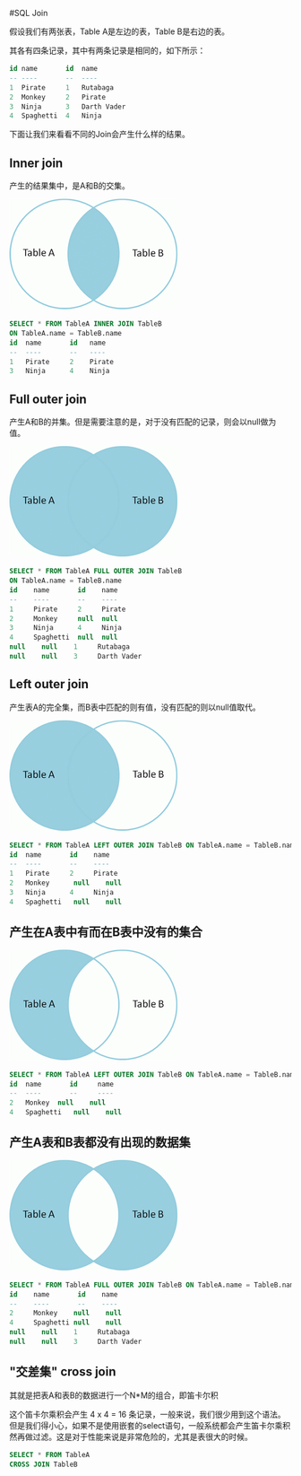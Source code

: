 #SQL Join

假设我们有两张表，Table A是左边的表，Table B是右边的表。

其各有四条记录，其中有两条记录是相同的，如下所示：

```sql
id name       id  name
-- ----       --  ----
1  Pirate     1   Rutabaga
2  Monkey     2   Pirate
3  Ninja      3   Darth Vader
4  Spaghetti  4   Ninja
```
下面让我们来看看不同的Join会产生什么样的结果。

## Inner join
产生的结果集中，是A和B的交集。

![](./assets/sql%20join%20INNER.png)

```sql
SELECT * FROM TableA INNER JOIN TableB
ON TableA.name = TableB.name
id  name       id   name
--  ----       --   ----
1   Pirate     2    Pirate
3   Ninja      4    Ninja
```

## Full outer join
产生A和B的并集。但是需要注意的是，对于没有匹配的记录，则会以null做为值。

![](./assets/sql%20join%20FULL%20OUTER.png)

```sql
SELECT * FROM TableA FULL OUTER JOIN TableB
ON TableA.name = TableB.name
id    name       id    name
--    ----       --    ----
1     Pirate     2     Pirate
2     Monkey     null  null
3     Ninja      4     Ninja
4     Spaghetti  null  null
null	null	1     Rutabaga
null	null	3     Darth Vader
```

## Left outer join
产生表A的完全集，而B表中匹配的则有值，没有匹配的则以null值取代。

![](./assets/sql%20join%20LEFT%20OUTER.png)

```sql
SELECT * FROM TableA LEFT OUTER JOIN TableB ON TableA.name = TableB.name
id  name       id    name
--  ----       --    ----
1   Pirate     2     Pirate
2   Monkey		null	null
3   Ninja      4     Ninja
4   Spaghetti	null	null
```

## 产生在A表中有而在B表中没有的集合
![](./assets/sql%20join%20LEFT%20OUTER%20Not%20NULL.png)

```sql
SELECT * FROM TableA LEFT OUTER JOIN TableB ON TableA.name = TableB.name WHERE TableB.id IS null
id  name       id     name
--  ----       --     ----
2   Monkey	null	null
4   Spaghetti	null	null
```

## 产生A表和B表都没有出现的数据集

![](./assets/sql%20join%20FULL%20OUTER%20ALL%20NULL.png)

```sql
SELECT * FROM TableA FULL OUTER JOIN TableB ON TableA.name = TableB.name WHERE TableA.id IS null OR TableB.id IS null
id    name       id    name
--    ----       --    ----
2     Monkey	null	null
4     Spaghetti	null	null
null	null	1     Rutabaga
null	null	3     Darth Vader
```

## "交差集" cross join
其就是把表A和表B的数据进行一个N*M的组合，即笛卡尔积

这个笛卡尔乘积会产生 4 x 4 = 16 条记录，一般来说，我们很少用到这个语法。但是我们得小心，如果不是使用嵌套的select语句，一般系统都会产生笛卡尔乘积然再做过滤。这是对于性能来说是非常危险的，尤其是表很大的时候。

```sql
SELECT * FROM TableA
CROSS JOIN TableB
```